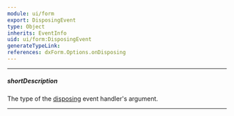 ```yaml
---
module: ui/form
export: DisposingEvent
type: Object
inherits: EventInfo
uid: ui/form:DisposingEvent
generateTypeLink: 
references: dxForm.Options.onDisposing
---
```

---
##### shortDescription
The type of the [disposing]({basewidgetpath}/Events/#disposing) event handler's argument.

---
<!-- Description goes here -->